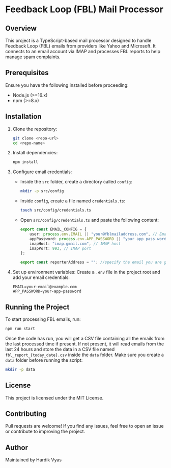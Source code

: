 # Feedback Loop (FBL) Mail Processor

## Overview
This project is a TypeScript-based mail processor designed to handle Feedback Loop (FBL) emails from providers like Yahoo and Microsoft. It connects to an email account via IMAP and processes FBL reports to help manage spam complaints.

## Prerequisites
Ensure you have the following installed before proceeding:
- Node.js (>=16.x)
- npm (>=8.x)

## Installation

1. Clone the repository:
   ```sh
   git clone <repo-url>
   cd <repo-name>
   ```

2. Install dependencies:
   ```sh
   npm install
   ```

3. Configure email credentials:
   - Inside the `src` folder, create a directory called `config`:
     ```sh
     mkdir -p src/config
     ```
   - Inside `config`, create a file named `credentials.ts`:
     ```sh
     touch src/config/credentials.ts
     ```
   - Open `src/config/credentials.ts` and paste the following content:
     ```typescript
     export const EMAIL_CONFIG = {
         user: process.env.EMAIL || "your@fblmailaddress.com", // Email address
         appPassword: process.env.APP_PASSWORD || "your app pass word", // App password
         imapHost: "imap.gmail.com", // IMAP host
         imapPort: 993, // IMAP port
     };

     export const reporterAddress = ""; //specify the email you are getting fbl from
     ```

4. Set up environment variables:
   Create a `.env` file in the project root and add your email credentials:
   ```env
   EMAIL=your-email@example.com
   APP_PASSWORD=your-app-password
   ```

## Running the Project
To start processing FBL emails, run:
```sh
npm run start
```

Once the code has run, you will get a CSV file containing all the emails from the last processed time if present. If not present, it will read emails from the last 24 hours and store the data in a CSV file named `fbl_report_{today_date}.csv` inside the `data` folder. Make sure you create a `data` folder before running the script:
```sh
mkdir -p data
```

## License
This project is licensed under the MIT License.

## Contributing
Pull requests are welcome! If you find any issues, feel free to open an issue or contribute to improving the project.

## Author
Maintained by Hardik Vyas
